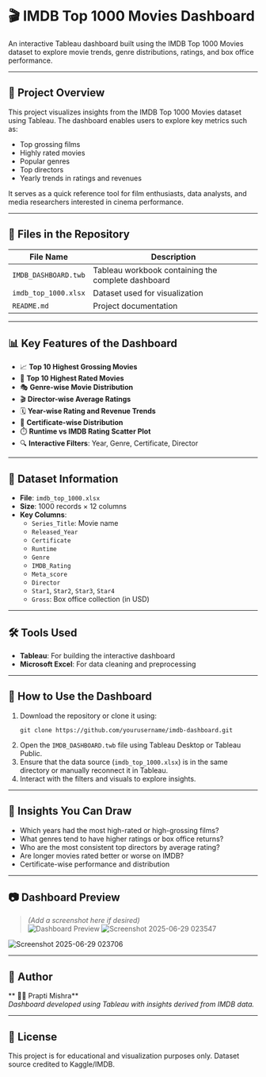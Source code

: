# 🎬 IMDB Top 1000 Movies Dashboard

An interactive Tableau dashboard built using the IMDB Top 1000 Movies dataset to explore movie trends, genre distributions, ratings, and box office performance.

---

## 📌 Project Overview

This project visualizes insights from the IMDB Top 1000 Movies dataset using Tableau. The dashboard enables users to explore key metrics such as:

- Top grossing films
- Highly rated movies
- Popular genres
- Top directors
- Yearly trends in ratings and revenues

It serves as a quick reference tool for film enthusiasts, data analysts, and media researchers interested in cinema performance.

---

## 📁 Files in the Repository

| File Name                 | Description                                       |
|--------------------------|---------------------------------------------------|
| `IMDB_DASHBOARD.twb`     | Tableau workbook containing the complete dashboard |
| `imdb_top_1000.xlsx`     | Dataset used for visualization                   |
| `README.md`              | Project documentation                            | 

---

## 📊 Key Features of the Dashboard

- 📈 **Top 10 Highest Grossing Movies**
- 🌟 **Top 10 Highest Rated Movies**
- 🎭 **Genre-wise Movie Distribution**
- 🎬 **Director-wise Average Ratings**
- 🗓️ **Year-wise Rating and Revenue Trends**
- 🎫 **Certificate-wise Distribution**
- ⏱️ **Runtime vs IMDB Rating Scatter Plot**
- 🔍 **Interactive Filters**: Year, Genre, Certificate, Director

---

## 📂 Dataset Information

- **File**: `imdb_top_1000.xlsx`
- **Size**: 1000 records × 12 columns
- **Key Columns**:
  - `Series_Title`: Movie name
  - `Released_Year`
  - `Certificate`
  - `Runtime`
  - `Genre`
  - `IMDB_Rating`
  - `Meta_score`
  - `Director`
  - `Star1`, `Star2`, `Star3`, `Star4`
  - `Gross`: Box office collection (in USD)

---

## 🛠 Tools Used

- **Tableau**: For building the interactive dashboard
- **Microsoft Excel**: For data cleaning and preprocessing

---

## 🚀 How to Use the Dashboard

1. Download the repository or clone it using:
   ```
   git clone https://github.com/yourusername/imdb-dashboard.git
   ```
2. Open the `IMDB_DASHBOARD.twb` file using Tableau Desktop or Tableau Public.
3. Ensure that the data source (`imdb_top_1000.xlsx`) is in the same directory or manually reconnect it in Tableau.
4. Interact with the filters and visuals to explore insights.

---

## 🧠 Insights You Can Draw

- Which years had the most high-rated or high-grossing films?
- What genres tend to have higher ratings or box office returns?
- Who are the most consistent top directors by average rating?
- Are longer movies rated better or worse on IMDB?
- Certificate-wise performance and distribution

---

## 📷 Dashboard Preview

> *(Add a screenshot here if desired)*  
> ![Dashboard Preview]()
![Screenshot 2025-06-29 023547](https://github.com/user-attachments/assets/6a54dd0d-bc3e-401b-afe0-3a6305488ab2)
>
> 
![Screenshot 2025-06-29 023706](https://github.com/user-attachments/assets/b3ab0552-732e-49e5-b9b0-22afc6782d19)

---

## 📝 Author

** 👩‍💻 Prapti Mishra**  
*Dashboard developed using Tableau with insights derived from IMDB data.*

---



## 📃 License

This project is for educational and visualization purposes only. Dataset source credited to Kaggle/IMDB.
